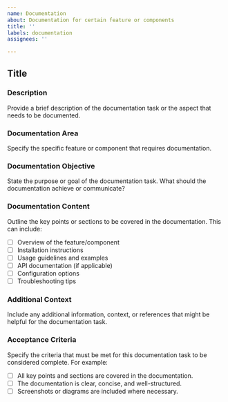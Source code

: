 ```yaml
---
name: Documentation
about: Documentation for certain feature or components
title: ''
labels: documentation
assignees: ''

---
```


## Title

### Description
Provide a brief description of the documentation task or the aspect that needs to be documented.

### Documentation Area
Specify the specific feature or component that requires documentation.

### Documentation Objective
State the purpose or goal of the documentation task. What should the documentation achieve or communicate?

### Documentation Content
Outline the key points or sections to be covered in the documentation. This can include:

-[ ] Overview of the feature/component
-[ ] Installation instructions
-[ ] Usage guidelines and examples
-[ ] API documentation (if applicable)
-[ ] Configuration options
-[ ] Troubleshooting tips

### Additional Context
Include any additional information, context, or references that might be helpful for the documentation task.

### Acceptance Criteria
Specify the criteria that must be met for this documentation task to be considered complete. For example:

-[ ] All key points and sections are covered in the documentation.
-[ ] The documentation is clear, concise, and well-structured.
-[ ] Screenshots or diagrams are included where necessary.
